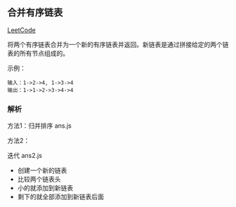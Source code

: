 ## 合并有序链表

[LeetCode](https://leetcode-cn.com/problems/merge-two-sorted-lists)

将两个有序链表合并为一个新的有序链表并返回。新链表是通过拼接给定的两个链表的所有节点组成的。 

示例：
```
输入：1->2->4, 1->3->4
输出：1->1->2->3->4->4
```

### 解析
方法1：归并排序 ans.js


方法2：

迭代 ans2.js 
- 创建一个新的链表
- 比较两个链表头
- 小的就添加到新链表
- 剩下的就全部添加到新链表后面


